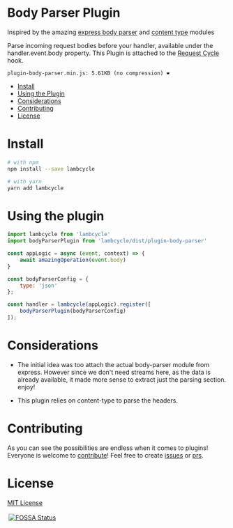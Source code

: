 # Body Parser Plugin

Inspired by the amazing [express body parser](https://github.com/expressjs/body-parser) and [content type](https://github.com/jshttp/content-type) modules

Parse incoming request bodies before your handler, available under the handler.event.body property. This Plugin is attached to the [Request Cycle](https://github.com/juliantellez/lambcycle#handler-lifecycle) hook.



```
plugin-body-parser.min.js: 5.61KB (no compression) ❤️
```


- [Install](#install)
- [Using the Plugin](#using-the-plugin)
- [Considerations](#considerations)
- [Contributing](#contributing)
- [License](#license)

# Install


```bash
# with npm
npm install --save lambcycle

# with yarn
yarn add lambcycle
```

# Using the plugin

```javascript
import lambcycle from 'lambcycle'
import bodyParserPlugin from 'lambcycle/dist/plugin-body-parser'

const appLogic = async (event, context) => {
    await amazingOperation(event.body)
}

const bodyParserConfig = {
    type: 'json'
};

const handler = lambcycle(appLogic).register([
    bodyParserPlugin(bodyParserConfig)
]);

```

# Considerations

- The initial idea was too attach the actual body-parser module from express. However since we don't need streams here, as the data is already available, it made more sense to extract just the parsing section. enjoy!

- This plugin relies on content-type to parse the headers.

# Contributing
As you can see the possibilities are endless when it comes to plugins! Everyone is welcome to [contribute](https://github.com/juliantellez/lambcycle/blob/develop/contributing.md)! Feel free to create [issues](https://github.com/juliantellez/labmcycle/issues) or [prs](https://github.com/juliantellez/labmcycle/pulls).


# License
[MIT License](https://github.com/juliantellez/lambcycle/blob/master/LICENSE)


<a href="https://app.fossa.io/projects/git%2Bgithub.com%2Fjuliantellez%2Flambcycle?ref=badge_large" target="_blank">
    <img src="https://app.fossa.io/api/projects/git%2Bgithub.com%2Fjuliantellez%2Flambcycle.svg?type=large" alt="FOSSA Status" style="max-width:100%; padding:3px;">
</a>
